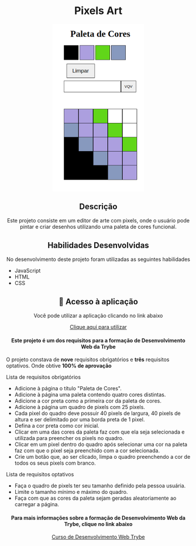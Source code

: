 <body>
  <h1 align="center">Pixels Art</h1>
  <div align="center">
    <img src="app_pixels_art.png" alt="Imagem da aplicação" align="center" width=250px>
  </div>
  <h2 align="center">Descrição</h2>
  <p align="center">Este projeto consiste em um editor de arte com pixels, onde o usuário pode pintar e criar desenhos utilizando uma paleta de cores funcional.</p>

  <h2 align="center">Habilidades Desenvolvidas</h2>
  <p align="center">No desenvolvimento deste projeto foram utilizadas as seguintes habilidades</p>
  <ul>
    <li>JavaScript</li>
    <li>HTML</li>
    <li>CSS</li>
  </ul>


  <h2 align="center">📁 Acesso à aplicação</h2>
  <div align="center">
    <p align="center">Você pode utilizar a aplicação clicando no link abaixo</p>
    <a href='https://jorge-case-pixels-art.netlify.app/'>Clique aqui para utilizar</a>
  </div>
  <h4 align="center">Este projeto é um dos requisitos para a formação de Desenvolvimento Web da Trybe</h4>
  <p>O projeto constava de <b>nove</b> requisitos obrigatórios e <b>três</b> requisitos optativos. Onde obtive <b>100% de aprovação</b></p>
    <p>Lista de requisitos obrigatórios</p>
  <ul>
    <li>Adicione à página o título "Paleta de Cores".</li>
    <li>Adicione à página uma paleta contendo quatro cores distintas.</li>
    <li>Adicione a cor preta como a primeira cor da paleta de cores.</li>
    <li>Adicione à página um quadro de pixels com 25 pixels.</li>
    <li>Cada pixel do quadro deve possuir 40 pixels de largura, 40 pixels de altura e ser delimitado por uma borda preta de 1 pixel.</li>
    <li>Defina a cor preta como cor inicial.</li>
    <li>Clicar em uma das cores da paleta faz com que ela seja selecionada e utilizada para preencher os pixels no quadro.</li>
    <li>Clicar em um pixel dentro do quadro após selecionar uma cor na paleta faz com que o pixel seja preenchido com a cor selecionada.</li>
    <li>Crie um botão que, ao ser clicado, limpa o quadro preenchendo a cor de todos os seus pixels com branco.</li>
  </ul>
  <p>Lista de requisitos optativos</p>
  <ul>
    <li>Faça o quadro de pixels ter seu tamanho definido pela pessoa usuária.</li>
    <li>Limite o tamanho mínimo e máximo do quadro.</li>
    <li>Faça com que as cores da paleta sejam geradas aleatoriamente ao carregar a página.</li>
  </ul>

  <div align="center">
    <h4 align="center">Para mais informações sobre a formação de Desenvolvimento Web da Trybe, clique no link abaixo</h4>
    <a href='https://www.betrybe.com/'>Curso de Desenvolvimento Web Trybe</a>
  </div>
</body>